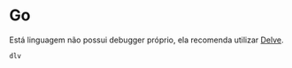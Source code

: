 # Go

Está linguagem não possui debugger próprio, ela recomenda utilizar [Delve](https://github.com/go-delve/delve).  

```
dlv
```